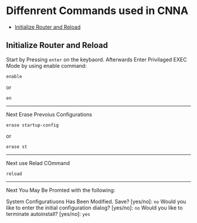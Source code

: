 # Diffenrent Commands used in CNNA
* [Initialize Router and Reload](#initialize-router-and-reload)

## Initialize Router and Reload
Start by Pressing `enter` on the keybaord. Afterwards Enter Privilaged EXEC Mode by using enable command:
```console
enable
```
or
```console
en
```
<hr/>

Next Erase Prevoius Configurations
```console
erase startup-config
```
or
```console
erase st
```
<hr/>

Next use Relad COmmand
```console
reload

```
<hr/>

Next You May Be Promted with the following:

System Configuratiuons Has Been Modified. Save? [yes/no]: `no`
Would you like to enter the initial configuration dialog? [yes/no]: `no`
Would you like to terminate autoinstall? [yes/no]: `yes`
